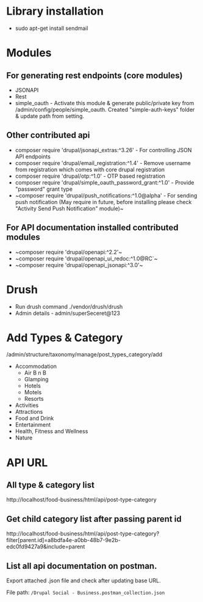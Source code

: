# Library installation
 - sudo apt-get install sendmail
# Modules
## For generating rest endpoints (core modules)
* JSONAPI
* Rest
* simple_oauth - Activate this module & generate public/private key from /admin/config/people/simple_oauth. Created "simple-auth-keys" folder & update path from setting.

## Other contributed api
* composer require 'drupal/jsonapi_extras:^3.26' - For controlling JSON API endpoints
* composer require 'drupal/email_registration:^1.4' - Remove username from registration which comes with core drupal registration
* composer require 'drupal/otp:^1.0' - OTP based registration
* composer require 'drupal/simple_oauth_password_grant:^1.0' - Provide "password" grant type
* ~composer require 'drupal/push_notifications:^1.0@alpha' - For sending push notification (May require in future, before installing please check "Activity Send Push Notification" module)~


## For API documentation installed contributed modules

* ~composer require 'drupal/openapi:^2.2'~
* ~composer require 'drupal/openapi_ui_redoc:^1.0@RC`~
* ~composer require 'drupal/openapi_jsonapi:^3.0'~


# Drush
* Run drush command ./vendor/drush/drush
* Admin details - admin/superSeceret@123

# Add Types & Category
/admin/structure/taxonomy/manage/post_types_category/add


 - Accommodation
   - Air B n B
   - Glamping
   - Hotels
   - Motels
   - Resorts
 - Activities
 - Attractions
 - Food and Drink
 - Entertainment
 - Health, Fitness and Wellness
 - Nature


# API URL

## All type & category list
http://localhost/food-business/html/api/post-type-category

## Get child category list after passing parent id
http://localhost/food-business/html/api/post-type-category?filter[parent.id]=a8bdfa4e-a0bb-48b7-9e2b-edc0fd9427a9&include=parent

## List all api documentation on postman. 
Export attached .json file and check after updating base URL.

File path: `/Drupal Social - Business.postman_collection.json`
